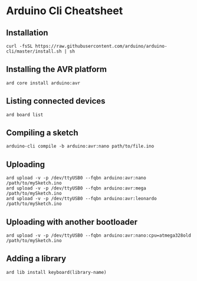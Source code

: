 # Arduino Cli Cheatsheet
## Installation
```
curl -fsSL https://raw.githubusercontent.com/arduino/arduino-cli/master/install.sh | sh
```

## Installing the AVR platform
```
ard core install arduino:avr
```


## Listing connected devices
```
ard board list
```

## Compiling a sketch
```
arduino-cli compile -b arduino:avr:nano path/to/file.ino
```

## Uploading
```
ard upload -v -p /dev/ttyUSB0 --fqbn arduino:avr:nano /path/to/mySketch.ino
ard upload -v -p /dev/ttyUSB0 --fqbn arduino:avr:mega /path/to/mySketch.ino
ard upload -v -p /dev/ttyUSB0 --fqbn arduino:avr:leonardo /path/to/mySketch.ino
```

## Uploading with another bootloader
```
ard upload -v -p /dev/ttyUSB0 --fqbn arduino:avr:nano:cpu=atmega328old /path/to/mySketch.ino
```

## Adding a library
```
ard lib install keyboard(library-name)
```
